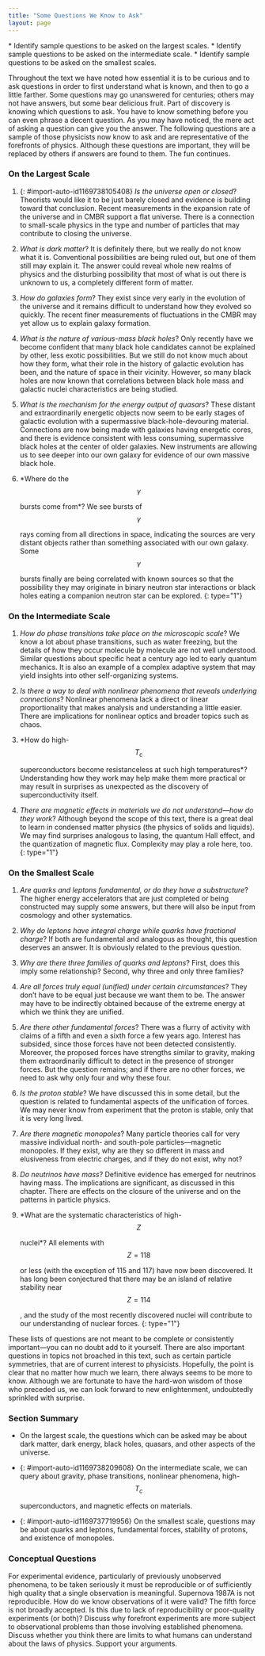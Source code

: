 ```yaml
---
title: "Some Questions We Know to Ask"
layout: page
---
```



<div data-type="abstract" markdown="1">
* Identify sample questions to be asked on the largest scales.
* Identify sample questions to be asked on the intermediate scale.
* Identify sample questions to be asked on the smallest scales.

</div>

Throughout the text we have noted how essential it is to be curious and to ask questions in order to first understand what is known, and then to go a little farther. Some questions may go unanswered for centuries; others may not have answers, but some bear delicious fruit. Part of discovery is knowing which questions to ask. You have to know something before you can even phrase a decent question. As you may have noticed, the mere act of asking a question can give you the answer. The following questions are a sample of those physicists now know to ask and are representative of the forefronts of physics. Although these questions are important, they will be replaced by others if answers are found to them. The fun continues.

### On the Largest Scale

1.  {: #import-auto-id1169738105408} *Is the universe open or closed*? Theorists would like it to be just barely closed and evidence is building toward that conclusion. Recent measurements in the expansion rate of the universe and in CMBR support a flat universe. There is a connection to small-scale physics in the type and number of particles that may contribute to closing the universe.
2.  *What is dark matter*? It is definitely there, but we really do not know what it is. Conventional possibilities are being ruled out, but one of them still may explain it. The answer could reveal whole new realms of physics and the disturbing possibility that most of what is out there is unknown to us, a completely different form of matter.
3.  *How do galaxies form*? They exist since very early in the evolution of the universe and it remains difficult to understand how they evolved so quickly. The recent finer measurements of fluctuations in the CMBR may yet allow us to explain galaxy formation.
4.  *What is the nature of various-mass black holes*? Only recently have we become confident that many black hole candidates cannot be explained by other, less exotic possibilities. But we still do not know much about how they form, what their role in the history of galactic evolution has been, and the nature of space in their vicinity. However, so many black holes are now known that correlations between black hole mass and galactic nuclei characteristics are being studied.
5.  *What is the mechanism for the energy output of quasars*? These distant and extraordinarily energetic objects now seem to be early stages of galactic evolution with a supermassive black-hole-devouring material. Connections are now being made with galaxies having energetic cores, and there is evidence consistent with less consuming, supermassive black holes at the center of older galaxies. New instruments are allowing us to see deeper into our own galaxy for evidence of our own massive black hole.
6.  *Where do the $$\gamma $$
    
     bursts come from*? We see bursts of
    $$\gamma $$
    
    rays coming from all directions in space, indicating the sources are very distant objects rather than something associated with our own galaxy. Some
    $$\gamma $$
    
    bursts finally are being correlated with known sources so that the possibility they may originate in binary neutron star interactions or black holes eating a companion neutron star can be explored.
{: type="1"}

### On the Intermediate Scale

1.  *How do phase transitions take place on the microscopic scale*? We know a lot about phase transitions, such as water freezing, but the details of how they occur molecule by molecule are not well understood. Similar questions about specific heat a century ago led to early quantum mechanics. It is also an example of a complex adaptive system that may yield insights into other self-organizing systems.
2.  *Is there a way to deal with nonlinear phenomena that reveals underlying connections*? Nonlinear phenomena lack a direct or linear proportionality that makes analysis and understanding a little easier. There are implications for nonlinear optics and broader topics such as chaos.
3.  *How do high- $${T}_{\text{c}}$$
    
     superconductors become resistanceless at such high temperatures*? Understanding how they work may help make them more practical or may result in surprises as unexpected as the discovery of superconductivity itself.
4.  *There are magnetic effects in materials we do not understand—how do they work*? Although beyond the scope of this text, there is a great deal to learn in condensed matter physics (the physics of solids and liquids). We may find surprises analogous to lasing, the quantum Hall effect, and the quantization of magnetic flux. Complexity may play a role here, too.
{: type="1"}

### On the Smallest Scale

1.  *Are quarks and leptons fundamental, or do they have a substructure*? The higher energy accelerators that are just completed or being constructed may supply some answers, but there will also be input from cosmology and other systematics.
2.  *Why do leptons have integral charge while quarks have fractional charge*? If both are fundamental and analogous as thought, this question deserves an answer. It is obviously related to the previous question.
3.  *Why are there three families of quarks and leptons*? First, does this imply some relationship? Second, why three and only three families?
4.  *Are all forces truly equal (unified) under certain circumstances*? They don’t have to be equal just because we want them to be. The answer may have to be indirectly obtained because of the extreme energy at which we think they are unified.
5.  *Are there other fundamental forces*? There was a flurry of activity with claims of a fifth and even a sixth force a few years ago. Interest has subsided, since those forces have not been detected consistently. Moreover, the proposed forces have strengths similar to gravity, making them extraordinarily difficult to detect in the presence of stronger forces. But the question remains; and if there are no other forces, we need to ask why only four and why these four.
6.  *Is the proton stable*? We have discussed this in some detail, but the question is related to fundamental aspects of the unification of forces. We may never know from experiment that the proton is stable, only that it is very long lived.
7.  *Are there magnetic monopoles*? Many particle theories call for very massive individual north- and south-pole particles—magnetic monopoles. If they exist, why are they so different in mass and elusiveness from electric charges, and if they do not exist, why not?
8.  *Do neutrinos have mass*? Definitive evidence has emerged for neutrinos having mass. The implications are significant, as discussed in this chapter. There are effects on the closure of the universe and on the patterns in particle physics.
9.  *What are the systematic characteristics of high- $$Z$$
    
     nuclei*? All elements with
    $$Z=\text{118}$$
    
    or less (with the exception of 115 and 117) have now been discovered. It has long been conjectured that there may be an island of relative stability near
    $$Z=\text{114}$$
    
    , and the study of the most recently discovered nuclei will contribute to our understanding of nuclear forces.
{: type="1"}

These lists of questions are not meant to be complete or consistently important—you can no doubt add to it yourself. There are also important questions in topics not broached in this text, such as certain particle symmetries, that are of current interest to physicists. Hopefully, the point is clear that no matter how much we learn, there always seems to be more to know. Although we are fortunate to have the hard-won wisdom of those who preceded us, we can look forward to new enlightenment, undoubtedly sprinkled with surprise.

### Section Summary

* On the largest scale, the questions which can be asked may be about dark matter, dark energy, black holes, quasars, and other aspects of the universe.
* {: #import-auto-id1169738209608} On the intermediate scale, we can query about gravity, phase transitions, nonlinear phenomena, high-
  $${T}_{c}$$
  
  superconductors, and magnetic effects on materials.
* {: #import-auto-id1169737719956} On the smallest scale, questions may be about quarks and leptons, fundamental forces, stability of protons, and existence of monopoles.

### Conceptual Questions

<div data-type="exercise" data-element-type="conceptual-questions">
<div data-type="problem" markdown="1">
For experimental evidence, particularly of previously unobserved phenomena, to be taken seriously it must be reproducible or of sufficiently high quality that a single observation is meaningful. Supernova 1987A is not reproducible. How do we know observations of it were valid? The fifth force is not broadly accepted. Is this due to lack of reproducibility or poor-quality experiments (or both)? Discuss why forefront experiments are more subject to observational problems than those involving established phenomena.

</div>
</div>

<div data-type="exercise" data-element-type="conceptual-questions">
<div data-type="problem" markdown="1">
Discuss whether you think there are limits to what humans can understand about the laws of physics. Support your arguments.

</div>
</div>
